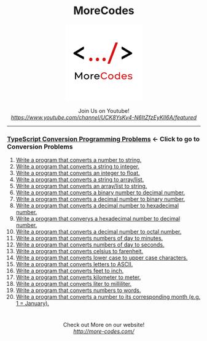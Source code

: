 <h1 align="center">MoreCodes</h1>
<p align="center"> 
  <img src="/morecodescir.png"/>
</p>

<p align="center">
Join Us on Youtube! <br/>
<i><u>https://www.youtube.com/channel/UCK8YsKv4-N6ItZfzEyKlI6A/featured</u></i>
</p>

- - - - 
###  [TypeScript Conversion Programming Problems](../Conversions/) <- Click to go to Conversion Problems

1. <a href="https://github.com/ArjunAranetaCodes/MoreCodes-TypeScript/blob/master/Conversions/problem1.ts" target="_blank">Write a program that converts a number to string.</a>
2. <a href="https://github.com/ArjunAranetaCodes/MoreCodes-TypeScript/blob/master/Conversions/problem2.ts" target="_blank">Write a program that converts a string to integer.</a>
3. <a href="https://github.com/ArjunAranetaCodes/MoreCodes-TypeScript/blob/master/Conversions/problem3.ts" target="_blank">Write a program that converts an integer to float.</a>
4. <a href="https://github.com/ArjunAranetaCodes/MoreCodes-TypeScript/blob/master/Conversions/problem4.ts" target="_blank">Write a program that converts a string to array/list.</a>
5. <a href="https://github.com/ArjunAranetaCodes/MoreCodes-TypeScript/blob/master/Conversions/problem5.ts" target="_blank">Write a program that converts an array/list to string.</a>
6. <a href="https://github.com/ArjunAranetaCodes/MoreCodes-TypeScript/blob/master/Conversions/problem6.ts" target="_blank">Write a program that converts a binary number to decimal number.</a>
7. <a href="https://github.com/ArjunAranetaCodes/MoreCodes-TypeScript/blob/master/Conversions/problem7.ts" target="_blank">Write a program that converts a decimal number to binary number.</a>
8. <a href="https://github.com/ArjunAranetaCodes/MoreCodes-TypeScript/blob/master/Conversions/problem8.ts" target="_blank">Write a program that converts a decimal number to hexadecimal number.</a>
9. <a href="https://github.com/ArjunAranetaCodes/MoreCodes-TypeScript/blob/master/Conversions/problem9.ts" target="_blank">Write a program that converys a hexadecimal number to decimal number.</a>
10. <a href="https://github.com/ArjunAranetaCodes/MoreCodes-TypeScript/blob/master/Conversions/problem10.ts" target="_blank">Write a program that converts a decimal number to octal number.</a>
11. <a href="https://github.com/ArjunAranetaCodes/MoreCodes-TypeScript/blob/master/Conversions/problem11.ts" target="_blank">Write a program that converts numbers of day to minutes.</a>
12. <a href="https://github.com/ArjunAranetaCodes/MoreCodes-TypeScript/blob/master/Conversions/problem12.ts" target="_blank">Write a program that converts numbers of day to seconds.</a>
13. <a href="https://github.com/ArjunAranetaCodes/MoreCodes-TypeScript/blob/master/Conversions/problem13.ts" target="_blank">Write a program that converts celsius to farenheit.</a>
14. <a href="https://github.com/ArjunAranetaCodes/MoreCodes-TypeScript/blob/master/Conversions/problem14.ts" target="_blank">Write a program that converts lower case to upper case characters.</a>
15. <a href="https://github.com/ArjunAranetaCodes/MoreCodes-TypeScript/blob/master/Conversions/problem15.ts" target="_blank">Write a program that converts letters to ASCII.</a>
16. <a href="https://github.com/ArjunAranetaCodes/MoreCodes-TypeScript/blob/master/Conversions/problem16.ts" target="_blank">Write a program that converts feet to inch.</a>
17. <a href="https://github.com/ArjunAranetaCodes/MoreCodes-TypeScript/blob/master/Conversions/problem17.ts" target="_blank">Write a program that converts kilometer to meter.</a>
18. <a href="https://github.com/ArjunAranetaCodes/MoreCodes-TypeScript/blob/master/Conversions/problem18.ts" target="_blank">Write a program that converts liter to milliliter.</a>
19. <a href="https://github.com/ArjunAranetaCodes/MoreCodes-TypeScript/blob/master/Conversions/problem19.ts" target="_blank">Write a program that converts numbers to words.</a>
20. <a href="https://github.com/ArjunAranetaCodes/MoreCodes-TypeScript/blob/master/Conversions/problem20.ts" target="_blank">Write a program that converts a number to its corresponding month (e.g. 1 = January).</a>

#

<p align="center">
Check out More on our website! <br/>
<i><u>http://more-codes.com/</u></i>
</p>
